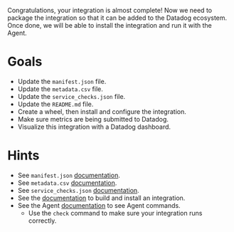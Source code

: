 Congratulations, your integration is almost complete!
Now we need to package the integration so that it can be added to the Datadog ecosystem.
Once done, we will be able to install the integration and run it with the Agent.

# Goals

- Update the `manifest.json` file.
- Update the `metadata.csv` file.
- Update the `service_checks.json` file.
- Update the `README.md` file.
- Create a wheel, then install and configure the integration.
- Make sure metrics are being submitted to Datadog.
- Visualize this integration with a Datadog dashboard.

# Hints

- See `manifest.json` [documentation](https://docs.datadoghq.com/developers/integrations/new_check_howto/#manifest-file).
- See `metadata.csv` [documentation](https://docs.datadoghq.com/developers/integrations/new_check_howto/#metrics-metadata-file).
- See `service_checks.json` [documentation](https://docs.datadoghq.com/developers/integrations/new_check_howto/#service-check-file).
- See the [documentation](https://docs.datadoghq.com/developers/integrations/new_check_howto/#building) to build and install an integration.
- See the Agent [documentation](https://docs.datadoghq.com/agent/basic_agent_usage/ubuntu/?tab=agentv6#commands) to see Agent commands.
  - Use the `check` command to make sure your integration runs correctly.
 
